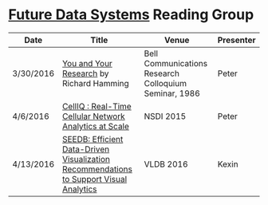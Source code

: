 # [Future Data Systems](http://futuredata.stanford.edu/) Reading Group

| Date          | Title         | Venue | Presenter |
| ------------- |---------------|-------|-----------|
| 3/30/2016 | [You and Your Research](http://www.cs.virginia.edu/~robins/YouAndYourResearch.html) by Richard Hamming | Bell Communications Research Colloquium Seminar, 1986 | Peter |
| 4/6/2016 | [CellIQ : Real-Time Cellular Network Analytics at Scale](https://www.usenix.org/system/files/conference/nsdi15/nsdi15-paper-iyer.pdf) | NSDI 2015 | Peter |
| 4/13/2016 | [SEEDB: Efficient Data-Driven Visualization Recommendations to Support Visual Analytics](http://www.vldb.org/pvldb/vol8/p2182-vartak.pdf) | VLDB 2016 | Kexin |
